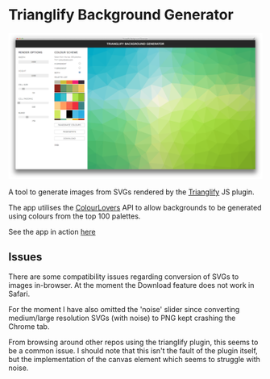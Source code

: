 # Trianglify Background Generator

![](app.png)

A tool to generate images from SVGs rendered by the [Trianglify](https://github.com/qrohlf/trianglify) JS plugin.

The app utilises the [ColourLovers](http:colourlovers.com) API to allow backgrounds to be generated using colours from the top 100
palettes.

See the app in action [here](http://alessndro.github.io/trianglify-background-generator/)

## Issues

There are some compatibility issues regarding conversion of SVGs to images in-browser. At the moment
the Download feature does not work in Safari.

For the moment I have also omitted the 'noise' slider since converting medium/large resolution SVGs (with noise) to PNG kept crashing the Chrome tab. 

From browsing around other repos using the trianglify plugin, this seems to be a common issue. I should note that this isn't the fault of the plugin itself, but the implementation of the canvas element which seems to struggle with noise.
